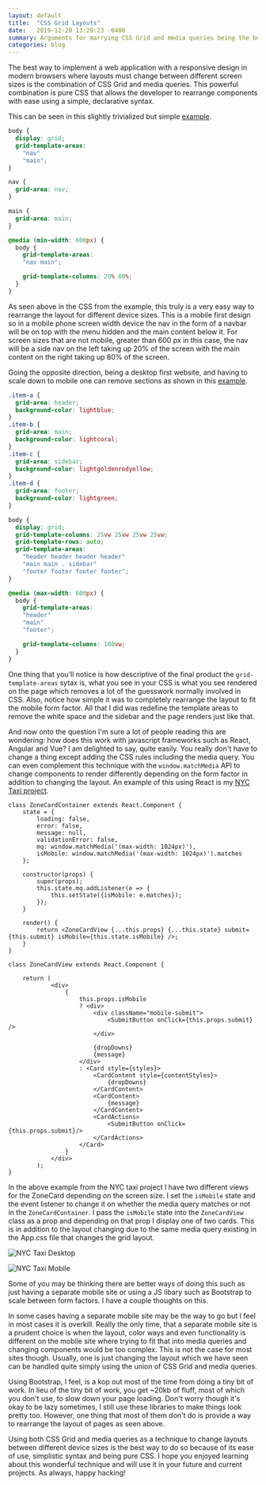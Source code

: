 ```yaml
---
layout: default
title:  "CSS Grid Layouts"
date:   2019-12-20 13:29:23 -0400
summary: Arguments for marrying CSS Grid and media queries being the best way to create responsive web site.
categories: blog
---
```


The best way to implement a web application with a responsive design in modern browsers where layouts must change between different screen sizes is the combination of CSS Grid and media queries. This powerful combination is pure CSS that allows the developer to rearrange components with ease using a simple, declarative syntax.

This can be seen in this slightly trivialized but simple [example](https://repl.it/@NickCStaggs/CSS-Grid-Layout-Example). 
```css
body {
  display: grid;
  grid-template-areas: 
    "nav"
    "main";
}

nav {
  grid-area: nav;
}

main {
  grid-area: main;
}

@media (min-width: 600px) {
  body {
    grid-template-areas: 
    "nav main";

    grid-template-columns: 20% 80%;
  }
}
```
As seen above in the CSS from the example, this truly is a very easy way to rearrange the layout for different device sizes. This is a mobile first design so in a mobile phone screen width device the nav in the form of a navbar will be on top with the menu hidden and the main content below it. For screen sizes that are not mobile, greater than 600 px in this case, the nav will be a side nav on the left taking up 20% of the screen with the main content on the right taking up 80% of the screen. 

Going the opposite direction, being a desktop first website, and having to scale down to mobile one can remove sections as shown in this [example](https://repl.it/@NickCStaggs/CSS-Grid-Remove-Section). 
```css
.item-a {
  grid-area: header;
  background-color: lightblue;
}
.item-b {
  grid-area: main;
  background-color: lightcoral;
}
.item-c {
  grid-area: sidebar;
  background-color: lightgoldenrodyellow;
}
.item-d {
  grid-area: footer;
  background-color: lightgreen;
}

body {
  display: grid;
  grid-template-columns: 25vw 25vw 25vw 25vw;
  grid-template-rows: auto;
  grid-template-areas: 
    "header header header header"
    "main main . sidebar"
    "footer footer footer footer";
}

@media (max-width: 600px) {
  body {
    grid-template-areas: 
    "header"
    "main"
    "footer";

    grid-template-columns: 100vw;
  }
}
```
One thing that you'll notice is how descriptive of the final product the `grid-template-areas` sytax is, what you see in your CSS is what you see rendered on the page which removes a lot of the guesswork normally involved in CSS. Also, notice how simple it was to completely rearrange the layout to fit the mobile form factor. All that I did was redefine the template areas to remove the white space and the sidebar and the page renders just like that. 

And now onto the question I'm sure a lot of people reading this are wondering: how does this work with javascript frameworks such as React, Angular and Vue? I am delighted to say, quite easily. You really don't have to change a thing except adding the CSS rules including the media query. You can even complement this technique with the `window.matchMedia` API to change components to render differently depending on the form factor in addition to changing the layout. An example of this using React is my [NYC Taxi project](https://github.com/nickstaggs/nyc-taxi-2017-frontend/blob/develop/src/toolbar/ZoneCard.js).
```JSX
class ZoneCardContainer extends React.Component {
    state = {
        loading: false, 
        error: false, 
        message: null, 
        validationError: false, 
        mq: window.matchMedia('(max-width: 1024px)'),
        isMobile: window.matchMedia('(max-width: 1024px)').matches
    };

    constructor(props) {
        super(props);
        this.state.mq.addListener(e => {
            this.setState({isMobile: e.matches});
        });
    }

    render() {
        return <ZoneCardView {...this.props} {...this.state} submit={this.submit} isMobile={this.state.isMobile} />;
    }
}

class ZoneCardView extends React.Component {

    return (
            <div>
                {
                    this.props.isMobile 
                    ? <div>
                        <div className="mobile-submit">
                            <SubmitButton onClick={this.props.submit}  />   
                        </div>
                        
                        {dropDowns}
                        {message}
                    </div>
                    : <Card style={styles}>
                        <CardContent style={contentStyles}>
                            {dropDowns}
                        </CardContent>
                        <CardContent>
                            {message}
                        </CardContent>
                        <CardActions>
                            <SubmitButton onClick={this.props.submit}/>
                        </CardActions>
                    </Card>
                }
            </div>
        );
}
```
In the above example from the NYC taxi project I have two different views for the ZoneCard depending on the screen size. I set the `isMobile` state and the event listener to change it on whether the media query matches or not in the `ZoneCardContainer`. I pass the `isMobile` state into the `ZoneCardView` class as a prop and depending on that prop I display one of two cards. This is in addition to the layout changing due to the same media query existing in the App.css file that changes the grid layout. 

![NYC Taxi Desktop](/assets/images/nyc-taxi-desktop.png)

![NYC Taxi Mobile](/assets/images/nyc-taxi-mobile.png)

Some of you may be thinking there are better ways of doing this such as just having a separate mobile site or using a JS libary such as Bootstrap to scale between form factors. I have a couple thoughts on this.

In some cases having a separate mobile site may be the way to go but I feel in most cases it is overkill. Really the only time, that a separate mobile site is a prudent choice is when the layout, color ways and even functionality is different on the mobile site where trying to fit that into media queries and changing components would be too complex. This is not the case for most sites though. Usually, one is just changing the layout which we have seen can be handled quite simply using the union of CSS Grid and media queries. 

Using Bootstrap, I feel, is a kop out most of the time from doing a tiny bit of work. In lieu of the tiny bit of work, you get ~20kb of fluff, most of which you don't use, to slow down your page loading. Don't worry though it's okay to be lazy sometimes, I still use these libraries to make things look pretty too. However, one thing that most of them don't do is provide a way to rearrange the layout of pages as seen above. 

Using both CSS Grid and media queries as a technique to change layouts between different device sizes is the best way to do so because of its ease of use, simplistic syntax and being pure CSS. I hope you enjoyed learning about this wonderful technique and will use it in your future and current projects. As always, happy hacking!

